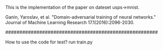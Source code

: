 

This is the implementation of the paper on dateset usps->mnist.

Ganin, Yaroslav, et al. "Domain-adversarial training of neural networks." Journal of Machine Learning Research 17.1(2016):2096-2030.


######################################################

How to use the code for test?
run train.py

